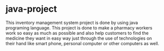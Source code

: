 # java-project
This inventory management system project is done by using java programing language. This project is done to make a pharmacy workers work so easy as much as possible and also help customers to find the medicine they want in easy way just through the use of technologies on their hand like smart phone, personal computer or other computers as well.
